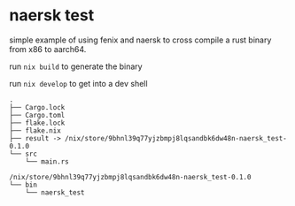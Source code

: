 # naersk test

simple example of using fenix and naersk to cross compile a rust binary from x86 to aarch64.

run `nix build` to generate the binary

run `nix develop` to get into a dev shell

```
.
├── Cargo.lock
├── Cargo.toml
├── flake.lock
├── flake.nix
├── result -> /nix/store/9bhnl39q77yjzbmpj8lqsandbk6dw48n-naersk_test-0.1.0
└── src
    └── main.rs

/nix/store/9bhnl39q77yjzbmpj8lqsandbk6dw48n-naersk_test-0.1.0
└── bin
    └── naersk_test
```